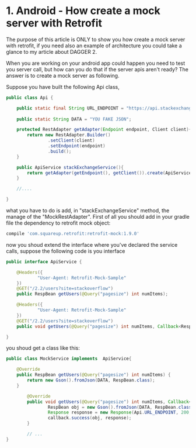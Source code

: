 # 1. Android - How create a mock server with Retrofit 

The purpose of this article is ONLY to show you how create a mock server with retrofit, if you need also an example of architecture you could take a glance to my article about DAGGER 2.

When you are working on your android app could happen you need to test you server call, but how can you do that if the server apis aren't ready? 
The answer is to create a mock server as following.

Suppose you have built the following Api class, 
```java
public class Api {

    public static final String URL_ENDPOINT = "https://api.stackexchange.com";
    
    public static String DATA = "YOU FAKE JSON";

    protected RestAdapter getAdapter(Endpoint endpoint, Client client){
        return new RestAdapter.Builder()
                .setClient(client)
                .setEndpoint(endpoint)
                .build();
    }

    public ApiService stackExchangeService(){
        return getAdapter(getEndpoint(), getClient()).create(ApiService.class);
    }

    //....

}
```

what you have to do is add, in "stackExchangeService" method, the manage of the "MockRestAdapter". 
First of all you should add in your gradle file the dependency to retrofit mock object:
```gradle
compile 'com.squareup.retrofit:retrofit-mock:1.9.0'
```
now you shoud extend the interface where you've declared the service calls, suppose the following code is you interface
```java
public interface ApiService {

    @Headers({
            "User-Agent: Retrofit-Mock-Sample"
    })
    @GET("/2.2/users?site=stackoverflow")
    public RespBean getUsers(@Query("pagesize") int numItems);

    @Headers({
            "User-Agent: Retrofit-Mock-Sample"
    })
    @GET("/2.2/users?site=stackoverflow")
    public void getUsers(@Query("pagesize") int numItems, Callback<RespBean> callback);

}
```
you shoud get a class like this:
```java
public class MockService implements  ApiService{

    @Override
    public RespBean getUsers(@Query("pagesize") int numItems) {
        return new Gson().fromJson(DATA, RespBean.class);
    }

        @Override
        public void getUsers(@Query("pagesize") int numItems, Callback<RespBean> callback) {
                RespBean obj = new Gson().fromJson(DATA, RespBean.class);
                Response response = new Response(Api.URL_ENDPOINT, 200, "nothing", Collections.EMPTY_LIST, new TypedByteArray("application/json", DATA.getBytes()));
                callback.success(obj, response);
        }

        // ...
}
```
